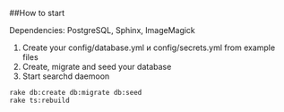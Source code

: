 ##How to start

Dependencies: PostgreSQL, Sphinx, ImageMagick

1. Create your config/database.yml и config/secrets.yml from example files
2. Create, migrate and seed your database
3. Start searchd daemoon

```
rake db:create db:migrate db:seed
rake ts:rebuild
```
